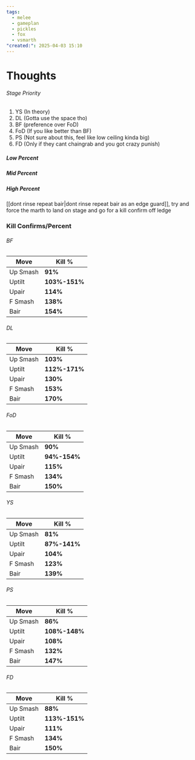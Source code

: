 ```yaml
---
tags:
  - melee
  - gameplan
  - pickles
  - fox
  - vsmarth
"created:": 2025-04-03 15:10
---
```

# Thoughts



###### Stage Priority
1. YS (In theory)
2. DL (Gotta use the space tho)
3. BF (preference over FoD)
4. FoD (If you like better than BF)
5. PS (Not sure about this, feel like low ceiling kinda big)
6. FD (Only if they cant chaingrab and you got crazy punish)

##### Low Percent

##### Mid Percent

##### High Percent
[[dont rinse repeat bair|dont rinse repeat bair as an edge guard]], try and force the marth to land on stage and go for a kill confirm off ledge


### Kill Confirms/Percent
###### BF

| **Move** | **Kill %**    |
| -------- | ------------- |
| Up Smash | **91%**       |
| Uptilt   | **103%-151%** |
| Upair    | **114%**      |
| F Smash  | **138%**      |
| Bair     | **154%**      |


###### DL
| Move     | Kill %        |
| -------- | ------------- |
| Up Smash | **103%**      |
| Uptilt   | **112%-171%** |
| Upair    | **130%**      |
| F Smash  | **153%**      |
| Bair     | **170%**      |

###### FoD
| Move     | Kill %       |
| -------- | ------------ |
| Up Smash | **90%**      |
| Uptilt   | **94%-154%** |
| Upair    | **115%**     |
| F Smash  | **134%**     |
| Bair     | **150%**     |

###### YS
| Move     | Kill %       |
| -------- | ------------ |
| Up Smash | **81%**      |
| Uptilt   | **87%-141%** |
| Upair    | **104%**     |
| F Smash  | **123%**     |
| Bair     | **139%**     |

###### PS
| Move     | Kill %    |
| -------- | --------- |
| Up Smash | **86%**       |
| Uptilt   | **108%-148%** |
| Upair    | **108%**      |
| F Smash  | **132%**      |
| Bair     | **147%**      |

###### FD
| Move     | Kill %    |
| -------- | --------- |
| Up Smash | **88%**       |
| Uptilt   | **113%-151%** |
| Upair    | **111%**      |
| F Smash  | **134%**      |
| Bair     | **150%**      |